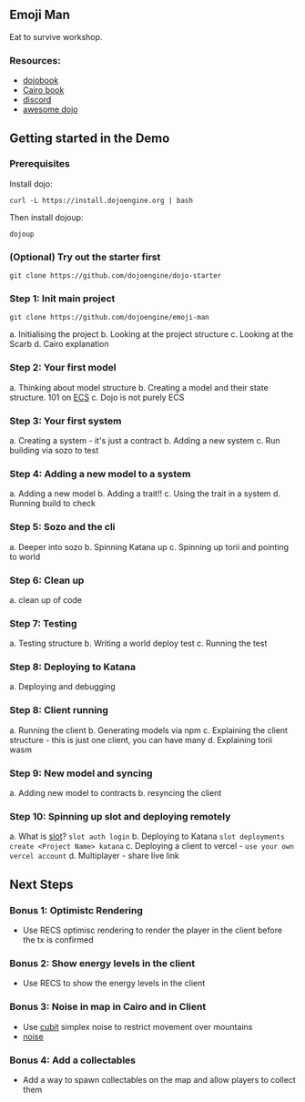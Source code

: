 ## Emoji Man

Eat to survive workshop.

### Resources:

- [dojobook](https://book.dojoengine.org/)
- [Cairo book](https://github.com/cairo-book/cairo-book.github.io/)
- [discord](https://discord.gg/dojoengine)
- [awesome dojo](https://github.com/dojoengine/awesome-dojo)

## Getting started in the Demo

### Prerequisites

Install dojo:

```
curl -L https://install.dojoengine.org | bash
```

Then install dojoup:

```
dojoup
```

### (Optional) Try out the starter first

`git clone https://github.com/dojoengine/dojo-starter`

### Step 1: Init main project

`git clone https://github.com/dojoengine/emoji-man`

a. Initialising the project
b. Looking at the project structure
c. Looking at the Scarb
d. Cairo explanation

### Step 2: Your first model

a. Thinking about model structure
b. Creating a model and their state structure. 101 on [ECS](https://github.com/SanderMertens/ecs-faq)
c. Dojo is not purely ECS

### Step 3: Your first system

a. Creating a system - it's just a contract
b. Adding a new system
c. Run building via sozo to test

### Step 4: Adding a new model to a system

a. Adding a new model
b. Adding a trait!!
c. Using the trait in a system
d. Running build to check

### Step 5: Sozo and the cli

a. Deeper into sozo
b. Spinning Katana up
c. Spinning up torii and pointing to world

### Step 6: Clean up

a. clean up of code

### Step 7: Testing

a. Testing structure
b. Writing a world deploy test
c. Running the test

### Step 8: Deploying to Katana

a. Deploying and debugging

### Step 8: Client running

a. Running the client
b. Generating models via npm
c. Explaining the client structure - this is just one client, you can have many
d. Explaining torii wasm

### Step 9: New model and syncing

a. Adding new model to contracts
b. resyncing the client

### Step 10: Spinning up slot and deploying remotely

a. What is [slot](https://github.com/cartridge-gg/slot)?
`slot auth login`
b. Deploying to Katana
`slot deployments create <Project Name> katana`
c. Deploying a client to vercel - `use your own vercel account`
d. Multiplayer - share live link

## Next Steps

### Bonus 1: Optimistc Rendering

- Use RECS optimisc rendering to render the player in the client before the tx is confirmed

### Bonus 2: Show energy levels in the client

- Use RECS to show the energy levels in the client

### Bonus 3: Noise in map in Cairo and in Client

- Use [cubit](https://github.com/influenceth/cubit) simplex noise to restrict movement over mountains
- [noise](https://github.com/influenceth/sdk/blob/master/src/utils/simplex.js)

### Bonus 4: Add a collectables

- Add a way to spawn collectables on the map and allow players to collect them
